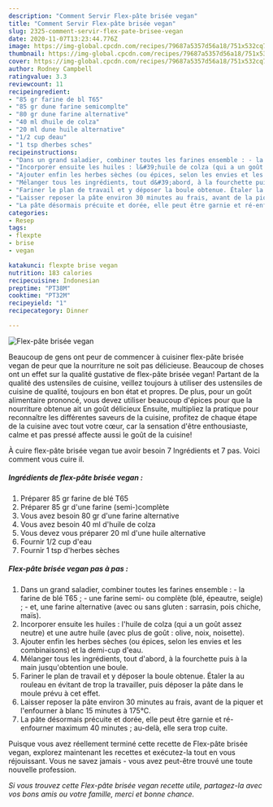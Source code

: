```yaml
---
description: "Comment Servir Flex-pâte brisée vegan"
title: "Comment Servir Flex-pâte brisée vegan"
slug: 2325-comment-servir-flex-pate-brisee-vegan
date: 2020-11-07T13:23:44.776Z
image: https://img-global.cpcdn.com/recipes/79687a5357d56a18/751x532cq70/flex-pate-brisee-vegan-photo-principale-de-la-recette.jpg
thumbnail: https://img-global.cpcdn.com/recipes/79687a5357d56a18/751x532cq70/flex-pate-brisee-vegan-photo-principale-de-la-recette.jpg
cover: https://img-global.cpcdn.com/recipes/79687a5357d56a18/751x532cq70/flex-pate-brisee-vegan-photo-principale-de-la-recette.jpg
author: Rodney Campbell
ratingvalue: 3.3
reviewcount: 11
recipeingredient:
- "85 gr farine de bl T65"
- "85 gr dune farine semicomplte"
- "80 gr dune farine alternative"
- "40 ml dhuile de colza"
- "20 ml dune huile alternative"
- "1/2 cup deau"
- "1 tsp dherbes sches"
recipeinstructions:
- "Dans un grand saladier, combiner toutes les farines ensemble : - la farine de blé T65 ; - une farine semi- ou complète (blé, épeautre, seigle) ; - et, une farine alternative (avec ou sans gluten : sarrasin, pois chiche, maïs)."
- "Incorporer ensuite les huiles : l&#39;huile de colza (qui a un goût assez neutre) et une autre huile (avec plus de goût : olive, noix, noisette)."
- "Ajouter enfin les herbes sèches (ou épices, selon les envies et les combinaisons) et la demi-cup d&#39;eau."
- "Mélanger tous les ingrédients, tout d&#39;abord, à la fourchette puis à la main jusqu&#39;obtention une boule."
- "Fariner le plan de travail et y déposer la boule obtenue. Étaler la au rouleau en évitant de trop la travailler, puis déposer la pâte dans le moule prévu à cet effet."
- "Laisser reposer la pâte environ 30 minutes au frais, avant de la piquer et l&#39;enfourner à blanc 15 minutes à 175°C."
- "La pâte désormais précuite et dorée, elle peut être garnie et ré-enfourner maximum 40 minutes ; au-delà, elle sera trop cuite."
categories:
- Resep
tags:
- flexpte
- brise
- vegan

katakunci: flexpte brise vegan 
nutrition: 183 calories
recipecuisine: Indonesian
preptime: "PT38M"
cooktime: "PT32M"
recipeyield: "1"
recipecategory: Dinner

---
```



![Flex-pâte brisée vegan](https://img-global.cpcdn.com/recipes/79687a5357d56a18/751x532cq70/flex-pate-brisee-vegan-photo-principale-de-la-recette.jpg)

Beaucoup de gens ont peur de commencer à cuisiner flex-pâte brisée vegan de peur que la nourriture ne soit pas délicieuse. Beaucoup de choses ont un effet sur la qualité gustative de flex-pâte brisée vegan! Partant de la qualité des ustensiles de cuisine, veillez toujours à utiliser des ustensiles de cuisine de qualité, toujours en bon état et propres. De plus, pour un goût alimentaire prononcé, vous devez utiliser beaucoup d'épices pour que la nourriture obtenue ait un goût délicieux Ensuite, multipliez la pratique pour reconnaître les différentes saveurs de la cuisine, profitez de chaque étape de la cuisine avec tout votre cœur, car la sensation d'être enthousiaste, calme et pas pressé affecte aussi le goût de la cuisine!

<!--inarticleads1-->

À cuire flex-pâte brisée vegan tue avoir besoin 7 Ingrédients et 7 pas. Voici comment vous cuire il.

##### Ingrédients de flex-pâte brisée vegan :

1. Préparer 85 gr farine de blé T65
1. Préparer 85 gr d&#39;une farine (semi-)complète
1. Vous avez besoin 80 gr d&#39;une farine alternative
1. Vous avez besoin 40 ml d&#39;huile de colza
1. Vous devez vous préparer 20 ml d&#39;une huile alternative
1. Fournir 1/2 cup d&#39;eau
1. Fournir 1 tsp d&#39;herbes sèches




<!--inarticleads2-->

##### Flex-pâte brisée vegan pas à pas :

1. Dans un grand saladier, combiner toutes les farines ensemble : - la farine de blé T65 ; - une farine semi- ou complète (blé, épeautre, seigle) ; - et, une farine alternative (avec ou sans gluten : sarrasin, pois chiche, maïs).
1. Incorporer ensuite les huiles : l&#39;huile de colza (qui a un goût assez neutre) et une autre huile (avec plus de goût : olive, noix, noisette).
1. Ajouter enfin les herbes sèches (ou épices, selon les envies et les combinaisons) et la demi-cup d&#39;eau.
1. Mélanger tous les ingrédients, tout d&#39;abord, à la fourchette puis à la main jusqu&#39;obtention une boule.
1. Fariner le plan de travail et y déposer la boule obtenue. Étaler la au rouleau en évitant de trop la travailler, puis déposer la pâte dans le moule prévu à cet effet.
1. Laisser reposer la pâte environ 30 minutes au frais, avant de la piquer et l&#39;enfourner à blanc 15 minutes à 175°C.
1. La pâte désormais précuite et dorée, elle peut être garnie et ré-enfourner maximum 40 minutes ; au-delà, elle sera trop cuite.




<!--inarticleads1-->

<p>
Puisque vous avez réellement terminé cette recette de Flex-pâte brisée vegan, explorez maintenant les recettes et exécutez-la tout en vous réjouissant. Vous ne savez jamais - vous avez peut-être trouvé une toute nouvelle profession.
</p>

<p>
<i>Si vous trouvez cette Flex-pâte brisée vegan recette utile, partagez-la avec vos bons amis ou votre famille, merci et bonne chance.</i>
</p>
